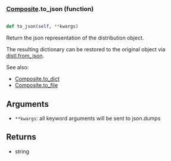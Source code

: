 ### [Composite](Composite.md).to_json (function)


```py

def to_json(self, **kwargs)

```



Return the json representation of the distribution object.

The resulting dictionary can be restored to the original object
via [distl.from_json](distl.from_json.md).

See also:

* [Composite.to_dict](Composite.to_dict.md)
* [Composite.to_file](Composite.to_file.md)

Arguments
---------
* `**kwargs`: all keyword arguments will be sent to json.dumps

Returns
--------
* string

